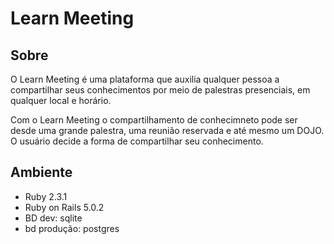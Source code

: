 # Learn Meeting
## Sobre
O Learn Meeting é uma plataforma que auxilia qualquer pessoa a compartilhar seus conhecimentos por meio de palestras presenciais, em qualquer local e horário.

Com o Learn Meeting o compartilhamento de conhecimneto pode ser desde uma grande palestra, uma reunião reservada e até mesmo um DOJO. O usuário decide a forma de compartilhar seu conhecimento.
## Ambiente
* Ruby 2.3.1
* Ruby on Rails 5.0.2
* BD dev: sqlite
* bd produção: postgres
